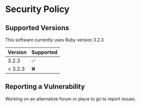 # Security Policy

## Supported Versions
This software currently uses Ruby version 3.2.3

| Version | Supported          |
| ------- | ------------------ |
| 3.2.3   | :white_check_mark: |
| < 3.2.3 | :x:                |

## Reporting a Vulnerability
Working on an alternative forum or place to go to report issues.
